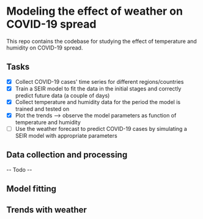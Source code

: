 # Modeling the effect of weather on COVID-19 spread
This repo contains the codebase for studying the effect of temperature and humidity on COVID-19 spread.

## Tasks
+ [X] Collect COVID-19 cases' time series for different regions/countries
+ [X] Train a SEIR model to fit the data in the initial stages and correctly predict future data (a couple of days)
+ [X] Collect temperature and humidity data for the period the model is trained and tested on
+ [X] Plot the trends --> observe the model parameters as function of temperature and humidity
+ [ ] Use the weather forecast to predict COVID-19 cases by simulating a SEIR model with appropriate parameters

## Data collection and processing
-- Todo --

## Model fitting

## Trends with weather
